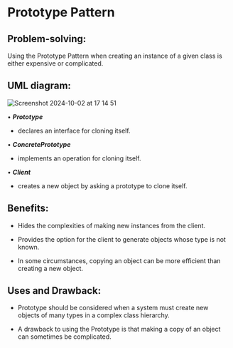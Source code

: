 # Prototype Pattern
## Problem-solving:
Using the Prototype Pattern when creating an instance of a given class is either expensive or complicated.

## UML diagram:
![Screenshot 2024-10-02 at 17 14 51](https://github.com/user-attachments/assets/84bf9c65-a051-4d72-a6a4-1a4ddafcbab1)

• **_Prototype_**
- declares an interface for cloning itself.
  
• **_ConcretePrototype_**
- implements an operation for cloning itself.

• **_Client_**
- creates a new object by asking a prototype to clone itself.

## Benefits:
- Hides the complexities of making new instances from the client.

- Provides the option for the client to generate objects whose type is not known.

- In some circumstances, copying an object can be more efficient than creating a new object.

## Uses and Drawback:
- Prototype should be considered when a system must create new objects of many types in a complex class hierarchy.

- A drawback to using the Prototype is that making a copy of an object can sometimes be complicated.
